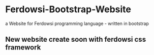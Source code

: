 # Ferdowsi-Bootstrap-Website
a Website for Ferdowsi programming language - written in bootstrap 
## New website create soon with ferdowsi css framework
